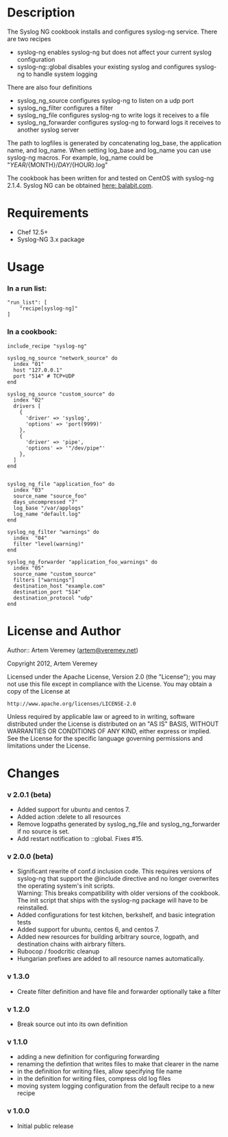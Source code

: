 Description
===========

The Syslog NG cookbook installs and configures syslog-ng service. There are two recipes

* syslog-ng enables syslog-ng but does not affect your current syslog configuration
* syslog-ng::global disables your existing syslog and configures syslog-ng to handle system logging

There are also four definitions

* syslog_ng_source configures syslog-ng to listen on a udp port
* syslog_ng_filter configures a filter
* syslog_ng_file configures syslog-ng to write logs it receives to a file
* syslog_ng_forwarder configures syslog-ng to forward logs it receives to another syslog server

The path to logfiles is generated by concatenating log_base, the application name, and log_name. When setting log_base and log_name you can use syslog-ng macros. For example, log_name could be "${YEAR}/${MONTH}/${DAY}/${HOUR}.log"

The cookbook has been written for and tested on CentOS with syslog-ng 2.1.4.
Syslog NG can be obtained [here: balabit.com](http://www.balabit.com/downloads/files?path=/syslog-ng/sources/2.1.4). 

Requirements
============

* Chef 12.5+
* Syslog-NG 3.x package

Usage
=====

### In a run list:
    "run_list": [
        "recipe[syslog-ng]"
    ]

### In a cookbook:
    include_recipe "syslog-ng"
    
    syslog_ng_source "network_source" do
      index "01"
      host "127.0.0.1"
      port "514" # TCP+UDP
    end

    syslog_ng_source "custom_source" do
      index "02"
      drivers [
        {
          'driver' => 'syslog',
          'options' => 'port(9999)'
        },
        {
          'driver' => 'pipe',
          'options' => '"/dev/pipe"'
        },
      ]
    end


    syslog_ng_file "application_foo" do
      index "03"
      source_name "source_foo"
      days_uncompressed "7"
      log_base "/var/applogs"
      log_name "default.log"
    end

    syslog_ng_filter "warnings" do
      index  "04"
      filter "level(warning)"
    end

    syslog_ng_forwarder "application_foo_warnings" do
      index "05"
      source_name "custom_source"
      filters ["warnings"]
      destination_host "example.com"
      destination_port "514"
      destination_protocol "udp"
    end


License and Author
==================

Author:: Artem Veremey (<artem@veremey.net>)

Copyright 2012, Artem Veremey

Licensed under the Apache License, Version 2.0 (the "License");
you may not use this file except in compliance with the License.
You may obtain a copy of the License at

    http://www.apache.org/licenses/LICENSE-2.0

Unless required by applicable law or agreed to in writing, software
distributed under the License is distributed on an "AS IS" BASIS,
WITHOUT WARRANTIES OR CONDITIONS OF ANY KIND, either express or implied.
See the License for the specific language governing permissions and
limitations under the License.

Changes
=======

### v 2.0.1 (beta)

* Added support for ubuntu and centos 7.
* Added action :delete to all resources
* Remove logpaths generated by syslog_ng_file and syslog_ng_forwarder if no source is set.
* Add restart notification to ::global.  Fixes #15.

### v 2.0.0 (beta)

* Significant rewrite of conf.d inclusion code.  This requires versions of syslog-ng that support the @include directive and no longer overwrites the operating system's init scripts.  
  Warning: This breaks compatibility with older versions of the cookbook.  The init script that ships with the syslog-ng package will have to be reinstalled.
* Added configurations for test kitchen, berkshelf, and basic integration tests
* Added support for ubuntu, centos 6, and centos 7.
* Added new resources for building arbitrary source, logpath, and destination chains with airbrary filters.
* Rubocop / foodcritic cleanup
* Hungarian prefixes are added to all resource names automatically.

### v 1.3.0

* Create filter definition and have file and forwarder optionally take a filter

### v 1.2.0

* Break source out into its own definition

### v 1.1.0

* adding a new definition for configuring forwarding
* renaming the defintion that writes files to make that clearer in the name
* in the definition for writing files, allow specifying file name
* in the definition for writing files, compress old log files
* moving system logging configuration from the default recipe to a new recipe


### v 1.0.0

* Initial public release
